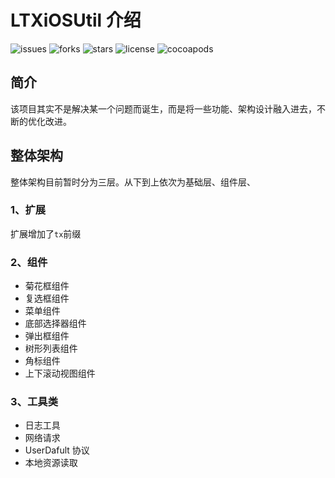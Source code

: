 # LTXiOSUtil 介绍

![issues](https://img.shields.io/github/issues/Coder-Star/LTXiOSUtils)
![forks](https://img.shields.io/github/forks/Coder-Star/LTXiOSUtils)
![stars](https://img.shields.io/github/stars/Coder-Star/LTXiOSUtils)
![license](https://img.shields.io/github/license/Coder-Star/LTXiOSUtils)
![cocoapods](https://img.shields.io/cocoapods/v/LTXiOSUtils)

## 简介

该项目其实不是解决某一个问题而诞生，而是将一些功能、架构设计融入进去，不断的优化改进。

## 整体架构

整体架构目前暂时分为三层。从下到上依次为基础层、组件层、

### 1、扩展

扩展增加了`tx`前缀

### 2、组件

- 菊花框组件
- 复选框组件
- 菜单组件
- 底部选择器组件
- 弹出框组件
- 树形列表组件
- 角标组件
- 上下滚动视图组件

### 3、工具类

- 日志工具
- 网络请求
- UserDafult 协议
- 本地资源读取
